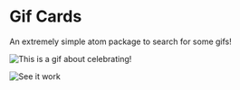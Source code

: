 # Gif Cards

An extremely simple atom package to search for some gifs!

![This is a gif about celebrating!](https://media2.giphy.com/media/6cFcUiCG5eONW/giphy.gif)

![See it work](https://user-images.githubusercontent.com/6516758/37365133-fa838ff0-26d2-11e8-90c2-c7141cfaeefd.gif)

